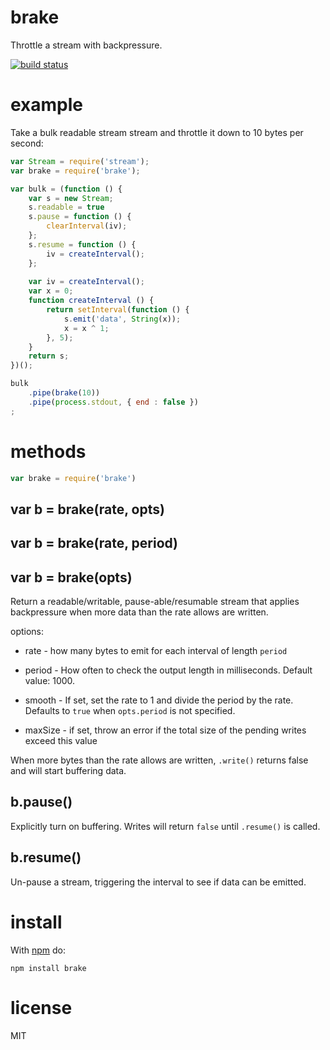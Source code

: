 brake
=====

Throttle a stream with backpressure.

[![build status](https://secure.travis-ci.org/substack/node-brake.png)](http://travis-ci.org/substack/node-brake)

example
=======

Take a bulk readable stream stream and throttle it down to 10 bytes per second:

``` js
var Stream = require('stream');
var brake = require('brake');

var bulk = (function () {
    var s = new Stream;
    s.readable = true
    s.pause = function () {
        clearInterval(iv);
    };
    s.resume = function () {
        iv = createInterval();
    };
    
    var iv = createInterval();
    var x = 0;
    function createInterval () {
        return setInterval(function () {
            s.emit('data', String(x));
            x = x ^ 1;
        }, 5);
    }
    return s;
})();

bulk
    .pipe(brake(10))
    .pipe(process.stdout, { end : false })
;
```

methods
=======

``` js
var brake = require('brake')
```

## var b = brake(rate, opts)
## var b = brake(rate, period)
## var b = brake(opts)

Return a readable/writable, pause-able/resumable stream that applies
backpressure when more data than the rate allows are written.

options:

* rate - how many bytes to emit for each interval of length `period`

* period - How often to check the output length in milliseconds.
Default value: 1000.

* smooth - If set, set the rate to 1 and divide the period by the rate.
Defaults to `true` when `opts.period` is not specified.

* maxSize - if set, throw an error if the total size of the pending writes
exceed this value

When more bytes than the rate allows are written, `.write()` returns false and
will start buffering data.

## b.pause()

Explicitly turn on buffering. Writes will return `false` until `.resume()` is
called.

## b.resume()

Un-pause a stream, triggering the interval to see if data can be emitted.

install
=======

With [npm](http://npmjs.org) do:

```
npm install brake
```

license
=======

MIT

